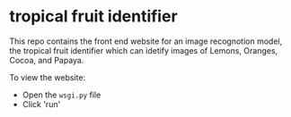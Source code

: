 # tropical fruit identifier

This repo contains the front end website for an image recognotion model, the tropical fruit identifier which can idetify images of Lemons, Oranges, Cocoa, and Papaya. 

To view the website:
   - Open the ```wsgi.py``` file 
   - Click 'run'
   
  